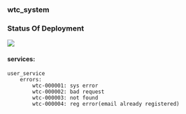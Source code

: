 ### wtc_system

### Status Of Deployment
<img src="https://github.com/hawkkiller/wtc_system/workflows/ci-cd-pipeline-to-aws/badge.svg?branch=main">

#### services:
    user_service
        errors:
            wtc-000001: sys error
            wtc-000002: bad request
            wtc-000003: not found
            wtc-000004: reg error(email already registered)
